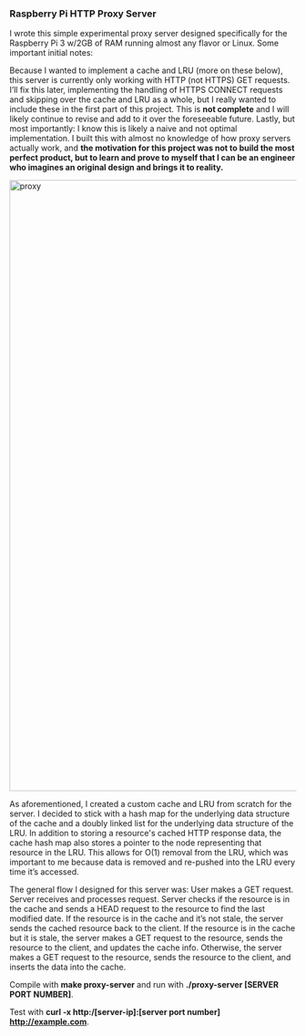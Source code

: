 ### Raspberry Pi HTTP Proxy Server

I wrote this simple experimental proxy server designed specifically for the Raspberry Pi 3 w/2GB of RAM running almost any flavor or Linux. Some important initial notes:

Because I wanted to implement a cache and LRU (more on these below), this server is currently only working with HTTP (not HTTPS) GET requests. I’ll fix this later, implementing the handling of HTTPS CONNECT requests and skipping over the cache and LRU as a whole, but I really wanted to include these in the first part of this project.
This is **not complete** and I will likely continue to revise and add to it over the foreseeable future.
Lastly, but most importantly: I know this is likely a naive and not optimal implementation. I built this with almost no knowledge of how proxy servers actually work, and **the motivation for this project was not to build the most perfect product, but to learn and prove to myself that I can be an engineer who imagines an original design and brings it to reality.**

<img width="1072" alt="proxy" src="https://github.com/user-attachments/assets/ae0735d5-3ce1-483e-9fbe-bff303b6bd12" />

As aforementioned, I created a custom cache and LRU from scratch for the server. I decided to stick with a hash map for the underlying data structure of the cache and a doubly linked list for the underlying data structure of the LRU. In addition to storing a resource's cached HTTP response data, the cache hash map also stores a pointer to the node representing that resource in the LRU. This allows for O(1) removal from the LRU, which was important to me because data is removed and re-pushed into the LRU every time it’s accessed.

The general flow I designed for this server was:
User makes a GET request.
Server receives and processes request.
Server checks if the resource is in the cache and sends a HEAD request to the resource to find the last modified date.
If the resource is in the cache and it’s not stale, the server sends the cached resource back to the client.
If the resource is in the cache but it is stale, the server makes a GET request to the resource, sends the resource to the client, and updates the cache info.
Otherwise, the server makes a GET request to the resource, sends the resource to the client, and inserts the data into the cache.

Compile with **make proxy-server** and run with **./proxy-server [SERVER PORT NUMBER]**.

Test with **curl -x http:/[server-ip]:[server port number] http://example.com**.
